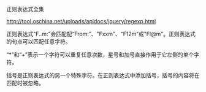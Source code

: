 

正则表达式全集

http://tool.oschina.net/uploads/apidocs/jquery/regexp.html


正则表达式"F..m:"会匹配配“From:”、"Fxxm"、“F12m”或"Fl@m"。正则表达式的句点可以匹配任意字符。

“*”和“+”表示一个字符可以重复任意次数，星号和加号直接作用于它左侧的单个字符。

括号是正则表达式的另一个特殊字符。在正则表达式中添加括号，括号的内容将在匹配时被忽略。
<!--stackedit_data:
eyJoaXN0b3J5IjpbLTM2MDcxMDE4NSwtMTk2MzgxODA1MCw4Mz
MxODIxMjJdfQ==
-->
